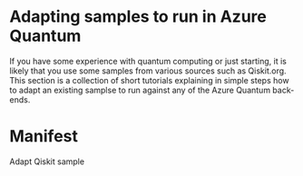 # Adapting samples to run in Azure Quantum

If you have some experience with quantum computing or just starting, it is likely that you use some samples from various sources such as Qiskit.org.
This section is a collection of short tutorials explaining in simple steps how to adapt an existing samplse to run against any of the Azure Quantum back-ends.

# Manifest
Adapt Qiskit sample
